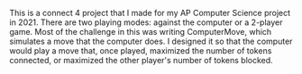 This is a connect 4 project that I made for my AP Computer Science project in 2021. There are two playing modes: against the computer or a 2-player game. 
Most of the challenge in this was writing ComputerMove, which simulates a move that the computer does. I designed it so that the computer
would play a move that, once played, maximized the number of tokens connected, or maximized the other player's number of tokens blocked. 

